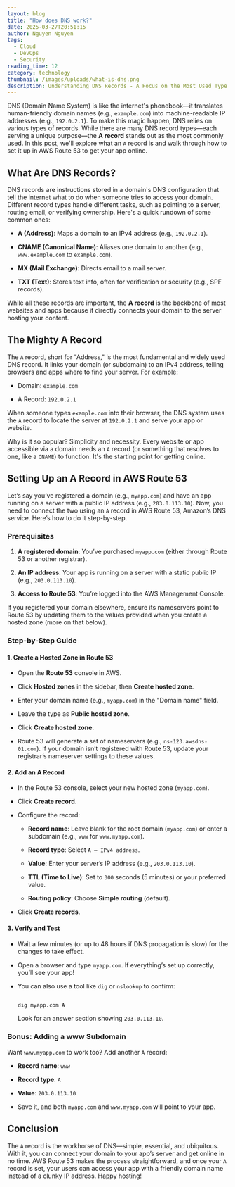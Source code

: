 ```yaml
---
layout: blog
title: "How does DNS work?"
date: 2025-03-27T20:51:15
author: Nguyen Nguyen
tags:
  - Cloud
  - DevOps
  - Security
reading_time: 12
category: technology
thumbnail: /images/uploads/what-is-dns.png
description: Understanding DNS Records - A Focus on the Most Used Type
---
```

DNS (Domain Name System) is like the internet's phonebook—it translates human-friendly domain names (e.g., `example.com`) into machine-readable IP addresses (e.g., `192.0.2.1`). To make this magic happen, DNS relies on various types of records. While there are many DNS record types—each serving a unique purpose—the **A record** stands out as the most commonly used. In this post, we'll explore what an `A` record is and walk through how to set it up in AWS Route 53 to get your app online.





## What Are DNS Records?





DNS records are instructions stored in a domain's DNS configuration that tell the internet what to do when someone tries to access your domain. Different record types handle different tasks, such as pointing to a server, routing email, or verifying ownership. Here's a quick rundown of some common ones:





- **A (Address)**: Maps a domain to an IPv4 address (e.g., `192.0.2.1`).

- **CNAME (Canonical Name)**: Aliases one domain to another (e.g., `www.example.com` to `example.com`).

- **MX (Mail Exchange)**: Directs email to a mail server.

- **TXT (Text)**: Stores text info, often for verification or security (e.g., SPF records).





While all these records are important, the **A record** is the backbone of most websites and apps because it directly connects your domain to the server hosting your content.





## The Mighty A Record





The `A` record, short for "Address," is the most fundamental and widely used DNS record. It links your domain (or subdomain) to an IPv4 address, telling browsers and apps where to find your server. For example:





- Domain: `example.com`

- A Record: `192.0.2.1`





When someone types `example.com` into their browser, the DNS system uses the `A` record to locate the server at `192.0.2.1` and serve your app or website.





Why is it so popular? Simplicity and necessity. Every website or app accessible via a domain needs an `A` record (or something that resolves to one, like a `CNAME`) to function. It's the starting point for getting online.





## Setting Up an A Record in AWS Route 53





Let’s say you’ve registered a domain (e.g., `myapp.com`) and have an app running on a server with a public IP address (e.g., `203.0.113.10`). Now, you need to connect the two using an `A` record in AWS Route 53, Amazon’s DNS service. Here’s how to do it step-by-step.





### Prerequisites

1. **A registered domain**: You’ve purchased `myapp.com` (either through Route 53 or another registrar).

2. **An IP address**: Your app is running on a server with a static public IP (e.g., `203.0.113.10`).

3. **Access to Route 53**: You’re logged into the AWS Management Console.





If you registered your domain elsewhere, ensure its nameservers point to Route 53 by updating them to the values provided when you create a hosted zone (more on that below).





### Step-by-Step Guide





#### 1. Create a Hosted Zone in Route 53

- Open the **Route 53** console in AWS.

- Click **Hosted zones** in the sidebar, then **Create hosted zone**.

- Enter your domain name (e.g., `myapp.com`) in the "Domain name" field.

- Leave the type as **Public hosted zone**.

- Click **Create hosted zone**.

- Route 53 will generate a set of nameservers (e.g., `ns-123.awsdns-01.com`). If your domain isn’t registered with Route 53, update your registrar’s nameserver settings to these values.





#### 2. Add an A Record

- In the Route 53 console, select your new hosted zone (`myapp.com`).

- Click **Create record**.

- Configure the record:

  - **Record name**: Leave blank for the root domain (`myapp.com`) or enter a subdomain (e.g., `www` for `www.myapp.com`).

  - **Record type**: Select `A – IPv4 address`.

  - **Value**: Enter your server’s IP address (e.g., `203.0.113.10`).

  - **TTL (Time to Live)**: Set to `300` seconds (5 minutes) or your preferred value.

  - **Routing policy**: Choose **Simple routing** (default).

- Click **Create records**.





#### 3. Verify and Test

- Wait a few minutes (or up to 48 hours if DNS propagation is slow) for the changes to take effect.

- Open a browser and type `myapp.com`. If everything’s set up correctly, you’ll see your app!

- You can also use a tool like `dig` or `nslookup` to confirm:

  ```bash

  dig myapp.com A

  ```

  Look for an answer section showing `203.0.113.10`.





### Bonus: Adding a www Subdomain

Want `www.myapp.com` to work too? Add another `A` record:

- **Record name**: `www`

- **Record type**: `A`

- **Value**: `203.0.113.10`

- Save it, and both `myapp.com` and `www.myapp.com` will point to your app.





## Conclusion





The `A` record is the workhorse of DNS—simple, essential, and ubiquitous. With it, you can connect your domain to your app’s server and get online in no time. AWS Route 53 makes the process straightforward, and once your `A` record is set, your users can access your app with a friendly domain name instead of a clunky IP address. Happy hosting!
